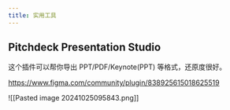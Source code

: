 ```yaml
---
title: 实用工具
---
```

## Pitchdeck Presentation Studio

这个插件可以帮你导出 PPT/PDF/Keynote(PPT) 等格式，还原度很好。

https://www.figma.com/community/plugin/838925615018625519

![[Pasted image 20241025095843.png]]